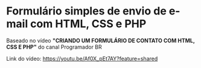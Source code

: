 # Formulário simples de envio de e-mail com HTML, CSS e PHP

Baseado no vídeo **"CRIANDO UM FORMULÁRIO DE CONTATO COM HTML, CSS E PHP"** do canal Programador BR


Link do vídeo: https://youtu.be/Af0X_pEt7AY?feature=shared
